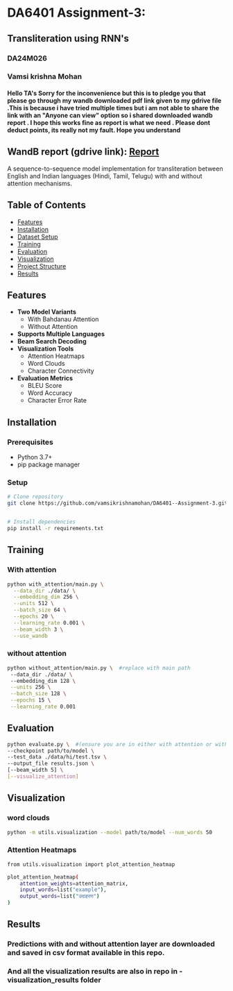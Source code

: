 # DA6401 Assignment-3:

## Transliteration using RNN's
### DA24M026
### Vamsi krishna Mohan

#### Hello TA's Sorry for the inconvenience but this is to pledge you that  please go through my wandb downloaded pdf link given to my gdrive file .This is because i have tried multiple times  but i am not able to share the link with an "Anyone can view" option so i shared downloaded wandb report . I hope this works fine as report is what we need . Please dont deduct points, its really not my fault. Hope you understand

## WandB report (gdrive link): [Report](https://drive.google.com/file/d/14CX4K9plDv-BaydXa2qIR8gSO-4gWJEI/view?usp=sharing)

A sequence-to-sequence model implementation for transliteration between English and Indian languages (Hindi, Tamil, Telugu) with and without attention mechanisms.


## Table of Contents

- [Features](#features)
- [Installation](#installation)
- [Dataset Setup](#dataset-setup)
- [Training](#training)
- [Evaluation](#evaluation)
- [Visualization](#visualization)
- [Project Structure](#project-structure)
- [Results](#results)

## Features

- **Two Model Variants**
  - With Bahdanau Attention
  - Without Attention
- **Supports Multiple Languages**
- **Beam Search Decoding**
- **Visualization Tools**
  - Attention Heatmaps
  - Word Clouds
  - Character Connectivity
- **Evaluation Metrics**
  - BLEU Score
  - Word Accuracy
  - Character Error Rate

## Installation

### Prerequisites

- Python 3.7+
- pip package manager

### Setup

```bash
# Clone repository
git clone https://github.com/vamsikrishnamohan/DA6401--Assignment-3.git


# Install dependencies
pip install -r requirements.txt
```
## Training 

### With attention
```bash
python with_attention/main.py \
  --data_dir ./data/ \
  --embedding_dim 256 \
  --units 512 \
  --batch_size 64 \
  --epochs 20 \
  --learning_rate 0.001 \
  --beam_width 3 \
  --use_wandb
  ```
 ### without attention
 ``` bash
 python without_attention/main.py \  #replace with main path 
  --data_dir ./data/ \   
  --embedding_dim 128 \
  --units 256 \
  --batch_size 128 \
  --epochs 15 \
  --learning_rate 0.001
  ```
  ## Evaluation
  ``` bash
  python evaluate.py \  #(ensure you are in either with attention or without attention code folder)
  --checkpoint path/to/model \
  --test_data ./data/hi/test.tsv \
  --output_file results.json \
  [--beam_width 5] \
  [--visualize_attention]
 ```
## Visualization
### word clouds
```bash
python -m utils.visualization --model path/to/model --num_words 50
```
### Attention Heatmaps
``` bash
from utils.visualization import plot_attention_heatmap

plot_attention_heatmap(
    attention_weights=attention_matrix,
    input_words=list("example"),
    output_words=list("उदाहरण")
)
```
## Results 
### Predictions with and without attention layer are downloaded and saved in csv format available in this repo.

### And all the visualization results are also in repo in -visualization_results folder

